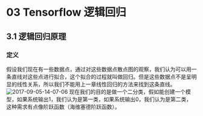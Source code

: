 # 03 Tensorflow 逻辑回归

## 3.1 逻辑回归原理
### 定义
假设我们现在有一些数据点，通过对这些数据点散点图的观察，我们认为可以用一条直线对这些点进行拟合，这个拟合的过程就叫做回归。但是这些数据点不是呈明显的线性关系，所以我们不能用上一章线性回归的方法来找到这条直线。
![2017-09-05-14-07-06](http://qiniu.xdpie.com/2017-09-05-14-07-06.png)
现在我们的目的是做一个二分类，假如能创建一个模型，如果系统输出1，我们认为是第一类，如果系统输出0，我们认为是第二类，这种需求有点像阶跃函数（海维塞德阶跃函数）。
